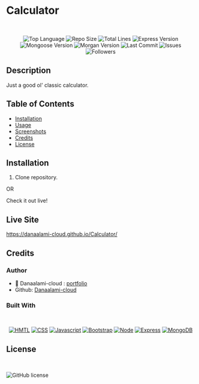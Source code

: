 # Calculator

</br>
<p align="center">
    <img src="https://img.shields.io/github/languages/top/Danaalami-cloud
/weight-is-just-number?style=for-the-badge" alt="Top Language" />
    <img src="https://img.shields.io/github/repo-size/Danaalami-cloud
/weight-is-just-number?style=for-the-badge" alt="Repo Size" />   
    <img src="https://img.shields.io/tokei/lines/github/Danaalami-cloud
/weight-is-just-number?style=for-the-badge" alt="Total Lines" />
    <img src="https://img.shields.io/github/package-json/dependency-version/Danaalami-cloud
/weight-is-just-number/express?style=for-the-badge" alt="Express Version" />
    <img src="https://img.shields.io/github/package-json/dependency-version/Danaalami-cloud
/weight-is-just-number/mongoose?style=for-the-badge" alt="Mongoose Version" />
    <img src="https://img.shields.io/github/package-json/dependency-version/Danaalami-cloud
/weight-is-just-number/morgan?style=for-the-badge" alt="Morgan Version" />
    <img src="https://img.shields.io/github/last-commit/Danaalami-cloud
/weight-is-just-number?style=for-the-badge" alt="Last Commit" />  
    <img src="https://img.shields.io/github/issues/Danaalami-cloud
/weight-is-just-number?style=for-the-badge" alt="Issues" />  
    <img src="https://img.shields.io/github/followers/Danaalami-cloud
?style=social" alt="Followers" />  
</p>


## Description

Just a good ol' classic calculator.

## Table of Contents

* [Installation](#installation)
* [Usage](#usage)
* [Screenshots](#screenshots)   
* [Credits](#credits)
* [License](#license)

## Installation

1. Clone repository. 

 OR

 Check it out live!




## Live Site

https://danaalami-cloud.github.io/Calculator/


## Credits

### Author

- 💼 Danaalami-cloud
: [portfolio](https://www.deedeeportfolio.com/)
- Github: [Danaalami-cloud](https://www.github.com/Danaalami-cloud)

### Built With

</br>
<p align="center">
    <a href="https://developer.mozilla.org/en-US/docs/Web/HTML"><img src="https://img.shields.io/badge/-HTML-orange?style=for-the-badge"  alt="HMTL" /></a>
    <a href="https://developer.mozilla.org/en-US/docs/Web/CSS"><img src="https://img.shields.io/badge/-CSS-blue?style=for-the-badge" alt="CSS" /></a>
    <a href="https://www.javascript.com/"><img src="https://img.shields.io/badge/-Javascript-yellow?style=for-the-badge" alt="Javascript" /></a>
    <a href="https://getbootstrap.com/"><img src="https://img.shields.io/badge/-Bootstrap-blueviolet?style=for-the-badge" alt="Bootstrap" /></a>
    <a href="https://nodejs.org/en/"><img src="https://img.shields.io/badge/-Node-orange?style=for-the-badge" alt="Node" /></a>
    <a href="https://www.npmjs.com/package/express"><img src="https://img.shields.io/badge/-Express-blue?style=for-the-badge" alt="Express" /></a>
    <a href="https://www.mongodb.com/"><img src="https://img.shields.io/badge/-MongoDB-blue?style=for-the-badge" alt="MongoDB" /></a>
</p>

## License


</br>

![GitHub license](https://img.shields.io/github/license/Naereen/StrapDown.js.svg)

